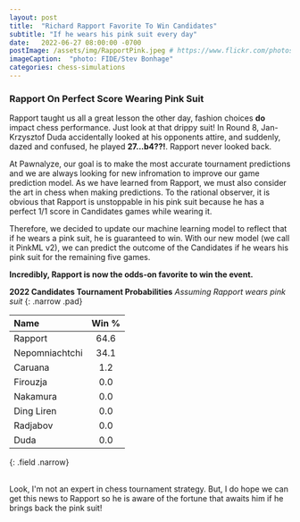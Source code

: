 ```yaml
---
layout: post
title:  "Richard Rapport Favorite To Win Candidates"
subtitle: "If he wears his pink suit every day"
date:   2022-06-27 08:00:00 -0700
postImage: /assets/img/RapportPink.jpeg # https://www.flickr.com/photos/fide/51782665101/
imageCaption:  "photo: FIDE/Stev Bonhage"
categories: chess-simulations
---
```


<!-- <script src="https://cdn.plot.ly/plotly-latest.min.js"></script>  -->

<style>
    .field td {padding: 3px 3px; }
    .field th {padding: 3px 3px; }
    .narrow {width: 50%; margin: auto;}
    .post-header{
        margin-bottom: 10px;
    }
    .post-title{
        margin-bottom: 10px;
    }
    .pad{
        padding: 5px;
    }
.postImage {
  display: block;
  text-align: center;
  margin-left: auto;
  margin-right: auto;
  font-size: 12px;
  max-height: 400px;
  padding-top: 0px;
}

.postImage img {
  height: auto;
  max-height: 400px;
}

.caption {
  display: block;
  text-align: center;
  margin-left: auto;
  margin-right: auto;
  font-size: 12px;
}
</style>

### Rapport On Perfect Score Wearing Pink Suit

Rapport taught us all a great lesson the other day, fashion choices **do** impact chess performance. Just look at that drippy suit! In Round 8, Jan-Krzysztof Duda accidentally looked at his opponents attire, and suddenly, dazed and confused, he played **27...b4??!**. Rapport never looked back.

At Pawnalyze, our goal is to make the most accurate tournament predictions and we are always looking for new infromation to improve our game prediction model. As we have learned from Rapport, we must also consider the art in chess when making predictions. To the rational observer, it is obvious that Rapport is unstoppable in his pink suit because he has a perfect 1/1 score in Candidates games while wearing it.

Therefore, we decided to update our machine learning model to reflect that if he wears a pink suit, he is guaranteed to win. With our new model (we call it PinkML v2), we can predict the outcome of the Candidates if he wears his pink suit for the remaining five games.

**Incredibly, Rapport is now the odds-on favorite to win the event.**


**2022 Candidates Tournament Probabilities**
*Assuming Rapport wears pink suit*
{: .narrow .pad}

| Name           |  Win %|
|:---------------|:-----:|
| Rapport        |  64.6 |
| Nepomniachtchi |  34.1 |
| Caruana        |   1.2 |
| Firouzja       |   0.0 |
| Nakamura       |   0.0 |
| Ding Liren     |   0.0 |
| Radjabov       |   0.0 |
| Duda           |   0.0 |
{: .field .narrow}

<br>
Look, I'm not an expert in chess tournament strategy. But, I do hope we can get this news to Rapport so he is aware of the fortune that awaits him if he brings back the pink suit!


[ml]: https://pawnalyze.com/tournament/2022/02/27/Elo-Rating-Accuracy-Is-Machine-Learning-Better.html
[cand]: https://github.com/cmwetherell/cmwetherell.github.io/blob/main/chessSim/candidatesTorunament.py
[git]: https://github.com/cmwetherell/cmwetherell.github.io/blob/main/chessSim/